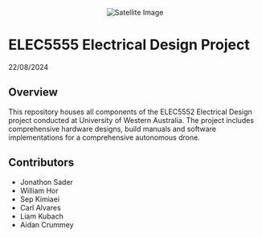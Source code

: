 <p align="center">
  <img src="https://png.pngtree.com/element_our/png/20181113/rocket-launch-logo-icon-design-template-vector-illustration-png_236653.jpg" alt="Satellite Image">
  <h1>ELEC5555 Electrical Design Project</h1>
  <p1>22/08/2024</p1>
</p>

## Overview
This repository houses all components of the ELEC5552 Electrical Design project conducted at University of Western Australia. The project includes comprehensive hardware designs, build manuals and software implementations for a comprehensive autonomous drone.

## Contributors
- Jonathon Sader
- William Hor
- Sep Kimiaei
- Carl Alvares
- Liam Kubach
- Aidan Crummey




